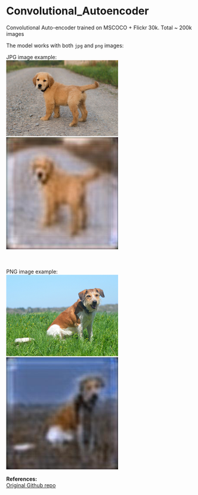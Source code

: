 # Convolutional_Autoencoder
Convolutional Auto-encoder trained on MSCOCO + Flickr 30k. Total ~ 200k images

The model works with both `jpg` and `png` images:

JPG image example:</br>
<img src="puppy.jpg" width=300></br>
<img src="output.jpg" width=300></br></br></br>


PNG image example:</br>
<img src="puppy.png" width=300></br>
<img src="output1.jpg" width=300></br>

**References:** </br>
[Original Github repo](https://github.com/OliverEdholm/Convolutional-Autoencoder)</br>
